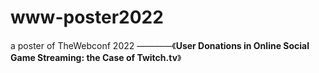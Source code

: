 # www-poster2022
a poster of TheWebconf 2022 ————《**User Donations in Online Social Game Streaming: the Case of Twitch.tv**》
